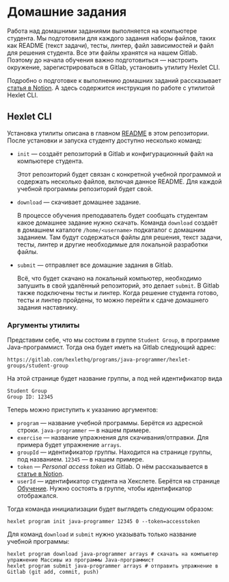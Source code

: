 # Домашние задания

Работа над домашними заданиями выполняется на компьютере студента. Мы подготовили для каждого задания наборы файлов, таких как README (текст задачи), тесты, линтер, файл зависимостей и файл для решения студента. Все эти файлы хранятся на нашем Gitlab. Поэтому до начала обучения важно подготовиться — настроить окружение, зарегистрироваться в Gitlab, установить утилиту Hexlet CLI.

Подробно о подготовке к выполнению домашних заданий рассказывает [статья в Notion](https://www.notion.so/hexlet/780f724542b14ecb883a6ebf8ea6e54e). А здесь содержится инструкция по работе с утилитой Hexlet CLI.

## Hexlet CLI

Установка утилиты описана в главном [README](/README.md) в этом репозитории. После установки и запуска студенту доступно несколько команд:
* `init` — создаёт репозиторий в Gitlab и конфигурационный файл на компьютере студента.
    
    Этот репозиторий будет связан с конкретной учебной программой и содержать несколько файлов, включая данное README. Для каждой учебной программы репозиторий будет свой. 

* `download` — скачивает домашнее задание.
    
    В процессе обучения преподаватель будет сообщать студентам какое домашнее задание нужно скачать. Команда 
  `download` создаёт в домашнем каталоге `/home/<username>` подкаталог с домашним заданием. Там будут содержаться файлы 
  для решения, текст задачи, тесты, линтер и другие необходимые для локальной разработки файлы.

* `submit` — отправляет все домашние задания в Gitlab.

    Всё, что будет скачано на локальный компьютер, необходимо запушить в свой удалённый репозиторий, это делает 
  `submit`. В Gitlab также подключены тесты и линтер. Когда решение студента готово, тесты и линтер пройдены, то 
  можно перейти к сдаче домашнего задания наставнику.

### Аргументы утилиты

Представим себе, что мы состоим в группе `Student Group`, в программе Java-программист. Тогда она будет иметь на Gitlab следующий адрес:

`https://gitlab.com/hexlethq/programs/java-programmer/hexlet-groups/student-group`

На этой странице будет название группы, а под ней идентификатор вида

```text
Student Group
Group ID: 12345
```

Теперь можно приступить к указанию аргументов:

* `program` — название учебной программы. Берётся из адресной строки. `java-programmer` — в нашем примере.
* `exercise` — название упражнения для скачивания/отправки. Для примера будет упражнение `arrays`.
* `groupId` — идентификатор группы. Находится на странице группы, под названием. `12345` — в нашем примере.
* `token` — *Personal access token* из Gitlab. О нём рассказывается в [статье в Notion](https://www.notion.so/hexlet/780f724542b14ecb883a6ebf8ea6e54e). 
* `userId` — идентификатор студента на Хекслете. Берётся на странице [Обучение](https://ru.hexlet.io/my/learning). Нужно состоять в группе, чтобы идентификатор отображался.

Тогда команда инициализации будет выглядеть следующим образом:

```shell
hexlet program init java-programmer 12345 0 --token=accesstoken
```

Для команд `download` и `submit` нужно указывать только название учебной программы: 

```shell
hexlet program download java-programmer arrays # скачать на компьютер упражнение Массивы из программы Java-программист
hexlet program submit java-programmer arrays # отправить упражнение в Gitlab (git add, commit, push)
```
